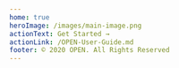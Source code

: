 ```yaml
---
home: true
heroImage: /images/main-image.png
actionText: Get Started →
actionLink: /OPEN-User-Guide.md
footer: © 2020 OPEN. All Rights Reserved
---
```

  